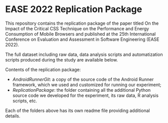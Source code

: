 # EASE 2022 Replication Package
This repository contains the replication package of the paper titled On the Impact of the Critical CSS Technique on the Performance
and Energy Consumption of Mobile Browsers and published at the 25th International Conference on Evaluation and Assessment in Software Engineering (EASE 2022).

The full dataset including raw data, data analysis scripts and automatization scripts produced during the study are available below.

Contents of the replication package:
- *AndroidRunnerGit*: a copy of the source code of the Android Runner framework, which we used and customized for running our experiment;
- *ReplicationPackage*: the folder containing all the additional Python source code we developed for the experiment, its raw data, R analysis scripts, etc.

Each of the folders above has its own readme file providing additional details.
